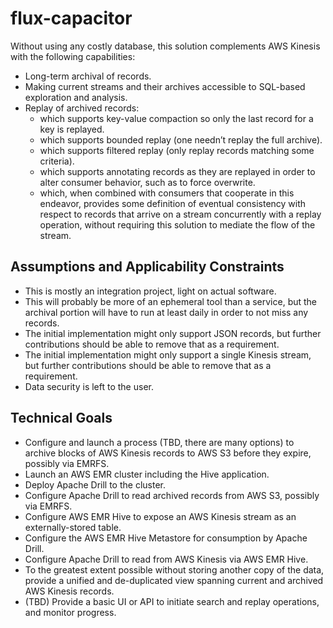 # flux-capacitor
Without using any costly database, this solution complements AWS Kinesis with the following capabilities:
* Long-term archival of records.
* Making current streams and their archives accessible to SQL-based exploration and analysis.
* Replay of archived records:
  * which supports key-value compaction so only the last record for a key is replayed.
  * which supports bounded replay (one needn’t replay the full archive).
  * which supports filtered replay (only replay records matching some criteria).
  * which supports annotating records as they are replayed in order to alter consumer behavior, such as to force overwrite.
  * which, when combined with consumers that cooperate in this endeavor, provides some definition of eventual consistency with respect to records that arrive on a stream concurrently with a replay operation, without requiring this solution to mediate the flow of the stream.

## Assumptions and Applicability Constraints
* This is mostly an integration project, light on actual software.
* This will probably be more of an ephemeral tool than a service, but the archival portion will have to run at least daily in order to not miss any records.
* The initial implementation might only support JSON records, but further contributions should be able to remove that as a requirement.
* The initial implementation might only support a single Kinesis stream, but further contributions should be able to remove that as a requirement.
* Data security is left to the user.

## Technical Goals
* Configure and launch a process (TBD, there are many options) to archive blocks of AWS Kinesis records to AWS S3 before they expire, possibly via EMRFS.
* Launch an AWS EMR cluster including the Hive application.
* Deploy Apache Drill to the cluster.
* Configure Apache Drill to read archived records from AWS S3, possibly via EMRFS.
* Configure AWS EMR Hive to expose an AWS Kinesis stream as an externally-stored table.
* Configure the AWS EMR Hive Metastore for consumption by Apache Drill.
* Configure Apache Drill to read from AWS Kinesis via AWS EMR Hive.
* To the greatest extent possible without storing another copy of the data, provide a unified and de-duplicated view spanning current and archived AWS Kinesis records.
* (TBD) Provide a basic UI or API to initiate search and replay operations, and monitor progress.
